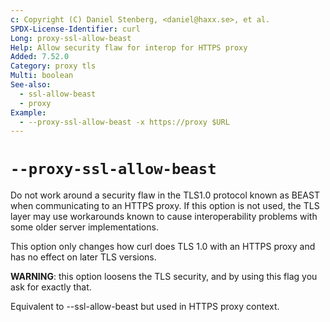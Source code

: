 ```yaml
---
c: Copyright (C) Daniel Stenberg, <daniel@haxx.se>, et al.
SPDX-License-Identifier: curl
Long: proxy-ssl-allow-beast
Help: Allow security flaw for interop for HTTPS proxy
Added: 7.52.0
Category: proxy tls
Multi: boolean
See-also:
  - ssl-allow-beast
  - proxy
Example:
  - --proxy-ssl-allow-beast -x https://proxy $URL
---
```


# `--proxy-ssl-allow-beast`

Do not work around a security flaw in the TLS1.0 protocol known as BEAST when
communicating to an HTTPS proxy. If this option is not used, the TLS layer may
use workarounds known to cause interoperability problems with some older
server implementations.

This option only changes how curl does TLS 1.0 with an HTTPS proxy and has no
effect on later TLS versions.

**WARNING**: this option loosens the TLS security, and by using this flag you
ask for exactly that.

Equivalent to --ssl-allow-beast but used in HTTPS proxy context.
